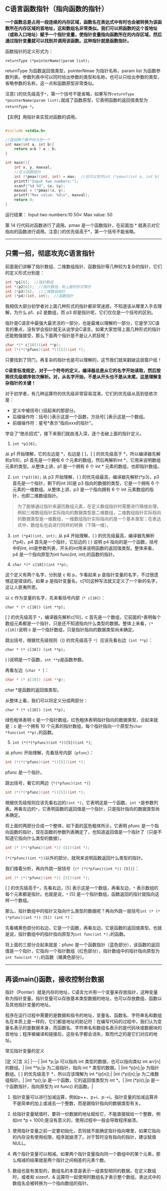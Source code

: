 ## C语言函数指针（指向函数的指针）

**一个函数总是占用一段连续的内存区域，函数名在表达式中有时也会被转换为该函数所在内存区域的首地址，这和数组名非常类似。我们可以把函数的这个首地址（或称入口地址）赋予一个指针变量，使指针变量指向函数所在的内存区域，然后通过指针变量就可以找到并调用该函数。这种指针就是函数指针。**

函数指针的定义形式为：
```
returnType (*pointerName)(param list);
```

returnType 为函数返回值类型，pointerNmae 为指针名称，param list 为函数参数列表。参数列表中可以同时给出参数的类型和名称，也可以只给出参数的类型，省略参数的名称，这一点和函数原型非常类似。

注意( )的优先级高于`*`，第一个括号不能省略，如果写作`returnType *pointerName(param list);`就成了函数原型，它表明函数的返回值类型为`returnType *`。

【实例】用指针来实现对函数的调用。

```C

#include <stdio.h>

//返回两个数中较大的一个
int max(int a, int b){
    return a>b ? a : b;
}

int main(){
    int x, y, maxval;
    //定义函数指针
    int (*pmax)(int, int) = max;  //也可以写作int (*pmax)(int a, int b)
    printf("Input two numbers:");
    scanf("%d %d", &x, &y);
    maxval = (*pmax)(x, y);
    printf("Max value: %d\n", maxval);
    return 0;
}
```
运行结果：
Input two numbers:10 50↙
Max value: 50

第 14 行代码对函数进行了调用。pmax 是一个函数指针，在前面加 * 就表示对它指向的函数进行调用。注意( )的优先级高于*，第一个括号不能省略。

----

## 只需一招，彻底攻克C语言指针

前面我们讲解了指针数组、二维数组指针、函数指针等几种较为复杂的指针，它们的定义形式分别是：

```C
int *p1[6];  //指针数组
int *(p2[6]);  //指针数组，和上面的形式等价
int (*p3)[6];  //二维数组指针
int (*p4)(int, int);  //函数指针
```

我相信大部分初学者对上面几种形式的指针都非常迷惑，不知道该从哪里入手去理解，为什么 p1、p2 是数组，而 p3 却是指针呢，它们仅仅是一个括号的区别。

指针是C语言中最强大最灵活的一部分，也是最难以理解的一部分，它是学习C语言的重点，没有学会指针就无从谈学会C语言。如果大家觉得上面几种形式的指针还能勉强接受，那么下面两个指针是不是让人抓狂呢？

```C
char *(* c[10])(int **p);
int (*(*(*pfunc)(int *))[5])(int *);
```

只要找到了窍门，再复杂的指针也是可以理解的，这节我们就来戳破这层窗户纸！

**C语言标准规定，对于一个符号的定义，编译器总是从它的名字开始读取，然后按照优先级顺序依次解析。对，从名字开始，不是从开头也不是从末尾，这是理解复杂指针的关键！**

对于初学者，有几种运算符的优先级非常容易混淆，它们的优先级从高到低依次是：

- 定义中被括号( )括起来的那部分。
- 后缀操作符：括号( )表示这是一个函数，方括号[ ]表示这是一个数组。
- 前缀操作符：星号*表示“指向xxx的指针”。

学会了“绝杀招式”，接下来我们就由浅入深，逐个击破上面的指针定义。

1) `int *p1[6];`

从 p1 开始理解，它的左边是 *，右边是 [ ]，[ ] 的优先级高于 *，所以编译器先解析p1[6]，p1 首先是一个拥有 6 个元素的数组，然后再解析int *，它用来说明数组元素的类型。从整体上讲，p1 是一个拥有 6 个 int * 元素的数组，也即指针数组。

2) `int (*p3)[6];`
从 p3 开始理解，( ) 的优先级最高，编译器先解析(*p3)，p3 首先是一个指针，剩下的int [6]是 p3 指向的数据的类型，它是一个拥有 6 个元素的一维数组。从整体上讲，p3 是一个指向拥有 6 个 int 元素数组的指针，也即二维数组指针。

> 为了能够通过指针来遍历数组元素，在定义数组指针时需要进行降维处理，例如三维数组指针实际指向的数据类型是二维数组，二维数组指针实际指向的数据类型是一维数组，一维数组指针实际指向的是一个基本类型；在表达式中，数组名也会进行同样的转换（下降一维）。

3) `int (*p4)(int, int);`
从 p4 开始理解，( ) 的优先级最高，编译器先解析(*p4)，p4 首先是一个指针，它后边的 ( ) 说明 p4 指向的是一个函数，括号中的int, int是参数列表，开头的int用来说明函数的返回值类型。整体来看，p4 是一个指向原型为int func(int, int);的函数的指针。

4) `char *(* c[10])(int **p);`

这个定义有两个名字，分别是 c 和 p，乍看起来 p 是指针变量的名字，不过很遗憾这是错误的。如果 p 是指针变量名，c[10]这种写法就又定义了一个新的名字，这让人匪夷所思。

以 c 作为变量的名字，先来看括号内部`（* c[10]）`：

`char * (* c[10]) (int **p);`

[ ] 的优先级高于 `*`，编译器先解析c[10]，c 首先是一个数组，它前面的`*`表明每个数组元素都是一个指针，只是还不知道指向什么类型的数据。整体上来看，`(* c[10])`说明 c 是一个指针数组，只是指针指向的数据类型尚未确定。

跳出括号，根据优先级规则（() 的优先级高于 `*`）应该先看右边（`int **p`）：

`char * (* c[10]) (int **p);`

( )说明是一个函数，`int **p`是函数参数。

再看左边（`char * `）：
```C
char * (* c[10]) (int **p);
```

char *是函数的返回值类型。

从整体上看，我们可以将定义分成两部分：

```
char * (* c[10]) (int **p);
```

绿色粗体表明 c 是一个指针数组，红色粗体表明指针指向的数据类型，合起来就是：c 是一个拥有 10 个元素的指针数组，每个指针指向一个原型为`char *func(int **p);`的函数。

5) `int (*(*(*pfunc)(int *))[5])(int *)`;

从 pfunc 开始理解，先看括号内部（`pfunc`）：

```C
int (*(*(*pfunc)(int *))[5])(int *);
```

pfunc 是一个指针。

跳出括号，看它的两边（`*(*pfunc)(int *)`）

```C
int (*(*(*pfunc)(int *))[5])(int *);
```

根据优先级规则应该先看右边的`(int *)`，它表明这是一个函数，`int *`是参数列表。再看左边的`*`，它表明函数的返回值是一个指针，只是指针指向的数据类型尚未确定。

将上面的两部分合成一个整体，如下面的蓝色粗体所示，它表明 pfunc 是一个指向函数的指针，现在函数的参数列表确定了，也知道返回值是一个指针了（只是不知道它指向什么类型的数据）。

```C
int (* (*(*pfunc)(int *)) [5])(int *);
```

`(*(*pfunc)(int *))`以外的部分，就用来说明函数返回什么类型的指针。

我们接着分析，再向外跳一层括号（`(* (*(*pfunc)(int *)) [5])`）：

```C
int (* (*(*pfunc)(int *)) [5])(int *);
```

[ ] 的优先级高于`*`，先看右边，[5] 表示这是一个数组，再看左边，`*` 表示数组的每个元素都是指针。也就是说，`*` [5] 是一个指针数组，函数返回的指针就指向这样一个数组。

那么，指针数组中的指针又指向什么类型的数据呢？再向外跳一层括号`int (* (*(*pfunc)(int *)) [5]) (int *)`：

先看橘黄色部分的右边，它是一个函数，再看左边，它是函数的返回值类型。也就是说，指针数组中的指针指向原型为`int func(int *);`的函数。

将上面的三部分合起来就是：pfunc 是一个函数指针（蓝色部分），该函数的返回值是一个指针，它指向一个指针数组（红色部分），指针数组中的指针指向原型为`int func(int *);`的函数（橘黄色部分）。

------

## 再谈main()函数，接收控制台数据

指针（Pointer）就是内存的地址，C语言允许用一个变量来存放指针，这种变量称为指针变量。指针变量可以存放基本类型数据的地址，也可以存放数组、函数以及其他指针变量的地址。

程序在运行过程中需要的是数据和指令的地址，变量名、函数名、字符串名和数组名在本质上是一样的，它们都是地址的助记符：在编写代码的过程中，我们认为变量名表示的是数据本身，而函数名、字符串名和数组名表示的是代码块或数据块的首地址；程序被编译和链接后，这些名字都会消失，取而代之的是它们对应的地址。

常见指针变量的定义

|定  义|含  义|
|---|
|int *p;|p 可以指向 int 类型的数据，也可以指向类似 int arr[n] 的数组。|
|int **p;|p 为二级指针，指向 int * 类型的数据。|
|int *p[n];|p 为指针数组。[ ] 的优先级高于 *，所以应该理解为 int *(p[n]);|
|int (*p)[n];|p 为二维数组指针。|
|int *p();|p 是一个函数，它的返回值类型为 int *。|
|int (*p)();|p 是一个函数指针，指向原型为 int func() 的函数。|

1) 指针变量可以进行加减运算，例如p++、p+i、p-=i。指针变量的加减运算并不是简单的加上或减去一个整数，而是跟指针指向的数据类型有关。

2) 给指针变量赋值时，要将一份数据的地址赋给它，不能直接赋给一个整数，例如int *p = 1000;是没有意义的，使用过程中一般会导致程序崩溃。

3) 使用指针变量之前一定要初始化，否则就不能确定指针指向哪里，如果它指向的内存没有使用权限，程序就崩溃了。对于暂时没有指向的指针，建议赋值NULL。

4) 两个指针变量可以相减。如果两个指针变量指向同一个数组中的某个元素，那么相减的结果就是两个指针之间相差的元素个数。

5) 数组也是有类型的，数组名的本意是表示一组类型相同的数据。在定义数组时，或者和 sizeof、& 运算符一起使用时数组名才表示整个数组，表达式中的数组名会被转换为一个指向数组的指针。
